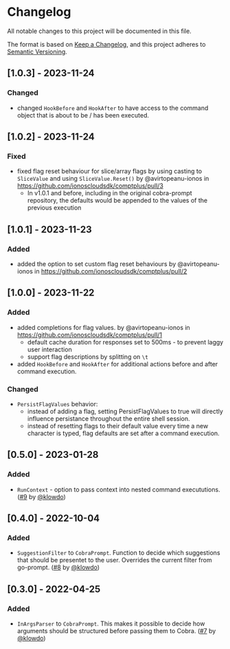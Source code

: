 # Changelog

All notable changes to this project will be documented in this file.

The format is based on [Keep a Changelog](https://keepachangelog.com/en/1.0.0/),
and this project adheres to [Semantic Versioning](https://semver.org/spec/v2.0.0.html).

## [1.0.3] - 2023-11-24

### Changed
* changed `HookBefore` and `HookAfter` to have access to the command object that is about to be / has been executed.


## [1.0.2] - 2023-11-24

### Fixed
* fixed flag reset behaviour for slice/array flags by using casting to `SliceValue` and using `SliceValue.Reset()` by @avirtopeanu-ionos in https://github.com/ionoscloudsdk/comptplus/pull/3
  * In v1.0.1 and before, including in the original cobra-prompt repository, the defaults would be appended to the values of the previous execution

## [1.0.1] - 2023-11-23

### Added
*  added the option to set custom flag reset behaviours by @avirtopeanu-ionos in https://github.com/ionoscloudsdk/comptplus/pull/2

## [1.0.0] - 2023-11-22

### Added
* added completions for flag values. by @avirtopeanu-ionos in https://github.com/ionoscloudsdk/comptplus/pull/1
    * default cache duration for responses set to 500ms - to prevent laggy user interaction
    * support flag descriptions by splitting on `\t`
* added `HookBefore` and `HookAfter` for additional actions before and after command execution.

### Changed
* `PersistFlagValues` behavior:
  * instead of adding a flag, setting PersistFlagValues to true will directly influence persistance throughout the entire shell session.
  * instead of resetting flags to their default value every time a new character is typed, flag defaults are set after a command execution.

## [0.5.0] - 2023-01-28

### Added

- `RunContext` - option to pass context into nested command execututions. ([#9](https://github.com/stromland/cobra-prompt/pull/9) by [@klowdo](https://github.com/klowdo))

## [0.4.0] - 2022-10-04

### Added

- `SuggestionFilter` to `CobraPrompt`. Function to decide which suggestions that should be presentet to the user. Overrides the current filter from go-prompt. ([#8](https://github.com/stromland/cobra-prompt/pull/8) by [@klowdo](https://github.com/klowdo))

## [0.3.0] - 2022-04-25

### Added

- `InArgsParser` to `CobraPrompt`. This makes it possible to decide how arguments should be structured before passing them to Cobra. ([#7](https://github.com/stromland/cobra-prompt/pull/7) by [@klowdo](https://github.com/klowdo))
